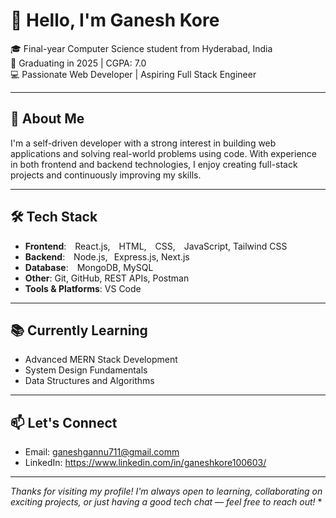 # 👋 Hello, I'm Ganesh Kore

🎓 Final-year Computer Science student from Hyderabad, India  
📅 Graduating in 2025 | CGPA: 7.0  
💻 Passionate Web Developer | Aspiring Full Stack Engineer

---

## 🚀 About Me

I'm a self-driven developer with a strong interest in building web applications and solving real-world problems using code. With experience in both frontend and backend technologies, I enjoy creating full-stack projects and continuously improving my skills.

---

## 🛠️ Tech Stack

- **Frontend**: <img src="https://cdn.simpleicons.org/react/61DAFB" height="10"/>React.js, <img src="https://cdn.simpleicons.org/html5/E34F26" height="10"/>HTML,
  <img src="https://cdn.simpleicons.org/css3/1572B6" height="10"/>CSS, <img src="https://cdn.simpleicons.org/javascript/F7DF1E" height="10"/>JavaScript, Tailwind CSS
- **Backend**: <img src="https://cdn.simpleicons.org/nodedotjs/339933" height="10"/>Node.js,<img src="https://cdn.simpleicons.org/express/999999" height="10"/>Express.js, Next.js 
- **Database**: <img src="https://cdn.simpleicons.org/mongodb/47A248" height="10"/>MongoDB, MySQL 
- **Other**: Git, GitHub, REST APIs, Postman
- **Tools & Platforms**: VS Code

---

## 📚 Currently Learning

- Advanced MERN Stack Development  
- System Design Fundamentals  
- Data Structures and Algorithms

---

## 📫 Let's Connect

- Email: ganeshgannu711@gmail.comm
- LinkedIn: https://www.linkedin.com/in/ganeshkore100603/

---

*Thanks for visiting my profile! I'm always open to learning, collaborating on exciting projects, or just having a good tech chat — feel free to reach out!*
*
